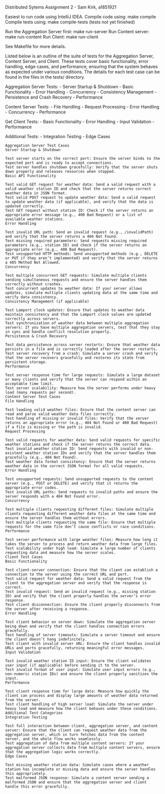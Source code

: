 
Distributed Sytems Assignment 2 - Sam Kirk, a1851921

Easiest to run code using IntelliJ IDEA.
Compile code using: make compile
Compile tests using: make compile-tests (tests not yet finished)

Run the Aggregation Server first: make run-server
Run Content server: make run-content
Run Client: make run-client

See Makefile for more details.

Listed below is an outline of the suite of tests for the Aggregation Server, Content Server, and Client.
These tests cover basic functionality, error handling, edge cases, and performance, ensuring that the system behaves as expected under various conditions.
The details for each test case can be found in the files in the tests/ directory.

Aggregation Server Tests:
    - Server Startup & Shutdown
    - Basic Functionality
    - Error Handling
    - Concurrency
    - Consistency Management
    - Persistence and Crash Recovery
    - Performance

Content Server Tests:
    - File Handling
    - Request Processing
    - Error Handling
    - Concurrency
    - Performance

Get Client Tests:
    - Basic Functionality
    - Error Handling
    - Input Validation
    - Performance

Additional Tests:
    - Integration Testing
    - Edge Cases

    Aggregation Server Test Cases
    Server Startup & Shutdown

    Test server starts on the correct port: Ensure the server binds to the expected port and is ready to accept connections.
    Test server handles shutdown gracefully: Verify that the server shuts down properly and releases resources when stopped.
    Basic API Functionality

    Test valid GET request for weather data: Send a valid request with a valid weather station ID and check that the server returns correct weather data in JSON format.
    Test valid POST request to update weather data: Send a valid request to update weather data (if applicable), and verify that the data is updated correctly.
    Test GET request without station ID: Check if the server returns an appropriate error message (e.g., 400 Bad Request) or a list of available weather stations.
    Error Handling

    Test invalid URL path: Send an invalid request (e.g., /invalidPath) and verify that the server returns a 404 Not Found.
    Test missing required parameters: Send requests missing required parameters (e.g., station ID) and check if the server returns an appropriate error (e.g., 400 Bad Request).
    Test unsupported HTTP methods: Send unsupported methods (e.g., DELETE or PUT if they aren’t implemented) and verify that the server returns a 405 Method Not Allowed.
    Concurrency

    Test multiple concurrent GET requests: Simulate multiple clients sending simultaneous requests and ensure the server handles them correctly without crashes.
    Test concurrent updates to weather data: If your server allows updates, simulate multiple clients updating data at the same time and verify data consistency.
    Consistency Management (if applicable)

    Test Lamport clock updates: Ensure that updates to weather data maintain consistency and that the Lamport clock values are updated correctly across servers.
    Test synchronization of weather data between multiple aggregation servers: If you have multiple aggregation servers, test that they stay in sync and handle conflict resolution properly.
    Persistence & Crash Recovery

    Test data persistence across server restarts: Ensure that weather data persists in a file and is correctly loaded after the server restarts.
    Test server recovery from a crash: Simulate a server crash and verify that the server recovers gracefully and restores its state from persistent storage.
    Performance

    Test server response time for large requests: Simulate a large dataset or many clients and verify that the server can respond within an acceptable time limit.
    Test server scalability: Measure how the server performs under heavy load (many requests per second).
    Content Server Test Cases
    File Handling

    Test loading valid weather files: Ensure that the content server can read and parse valid weather data files correctly.
    Test handling of missing or invalid files: Verify that the server returns an appropriate error (e.g., 404 Not Found or 400 Bad Request) if a file is missing or the path is invalid.
    Request Processing

    Test valid requests for weather data: Send valid requests for specific weather stations and check if the server returns the correct data.
    Test invalid weather station ID: Send requests with invalid or non-existent weather station IDs and verify that the server handles them gracefully (e.g., 404 Not Found).
    Test weather data format consistency: Ensure that the server returns weather data in the correct JSON format for all valid requests.
    Error Handling

    Test unsupported requests: Send unsupported requests to the content server (e.g., POST or DELETE) and verify that it returns the appropriate error codes.
    Test invalid URL paths: Send requests to invalid paths and ensure the server responds with a 404 Not Found error.
    Concurrency

    Test multiple clients requesting different files: Simulate multiple clients requesting different weather data files at the same time and ensure the server handles them without errors.
    Test multiple clients requesting the same file: Ensure that multiple requests for the same file don’t cause conflicts or race conditions.
    Performance

    Test server performance with large weather files: Measure how long it takes the server to process and return weather data from large files.
    Test scalability under high load: Simulate a large number of clients requesting data and measure how the server scales.
    Client Test Cases
    Basic Functionality

    Test client-server connection: Ensure that the client can establish a connection to the server using the correct URL and port.
    Test valid request for weather data: Send a valid request from the client to the aggregation server and verify that the response is correct.
    Test invalid request: Send an invalid request (e.g., missing station ID) and verify that the client properly handles the server’s error response.
    Test client disconnection: Ensure the client properly disconnects from the server after receiving a response.
    Error Handling

    Test client behavior on server down: Simulate the aggregation server being down and verify that the client handles connection errors gracefully.
    Test handling of server timeouts: Simulate a server timeout and ensure the client doesn’t hang indefinitely.
    Test client with invalid server URL: Ensure the client handles invalid URLs and ports gracefully, returning meaningful error messages.
    Input Validation

    Test invalid weather station ID input: Ensure the client validates user input (if applicable) before sending it to the server.
    Test invalid format of user input: Simulate user input errors (e.g., non-numeric station IDs) and ensure the client properly sanitizes the input.
    Performance

    Test client response time for large data: Measure how quickly the client can process and display large amounts of weather data returned from the server.
    Test client handling of high server load: Simulate the server under heavy load and measure how the client behaves under these conditions.
    Additional Test Categories
    Integration Testing

    Test full interaction between client, aggregation server, and content server: Ensure that the client can request weather data from the aggregation server, which in turn fetches data from the content server, and the whole flow works seamlessly.
    Test aggregation of data from multiple content servers: If your aggregation server collects data from multiple content servers, ensure that the aggregation logic works correctly.
    Edge Cases

    Test missing weather station data: Simulate cases where a weather station has incomplete or missing data and ensure the server handles this appropriately.
    Test malformed JSON response: Simulate a content server sending a malformed JSON and ensure that the aggregation server and client handle this error gracefully.